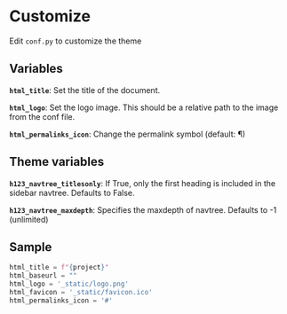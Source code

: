 # Customize

Edit `conf.py` to customize the theme

## Variables

**`html_title`**: Set the title of the document. 

**`html_logo`**: Set the logo image. This should be a relative path to the image from the conf file.

**`html_permalinks_icon`**: Change the permalink symbol (default: ¶)

## Theme variables

**`h123_navtree_titlesonly`**: If True, only the first heading is included in the sidebar navtree. Defaults to False.

**`h123_navtree_maxdepth`**: Specifies the maxdepth of navtree. Defaults to -1 (unlimited)


## Sample

```py
html_title = f"{project}"
html_baseurl = ""
html_logo = '_static/logo.png'
html_favicon = '_static/favicon.ico'
html_permalinks_icon = '#'
```
